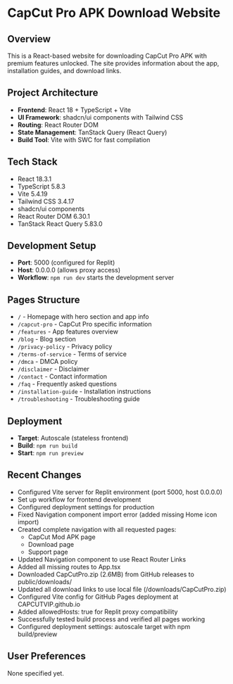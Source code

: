 # CapCut Pro APK Download Website

## Overview
This is a React-based website for downloading CapCut Pro APK with premium features unlocked. The site provides information about the app, installation guides, and download links.

## Project Architecture
- **Frontend**: React 18 + TypeScript + Vite
- **UI Framework**: shadcn/ui components with Tailwind CSS
- **Routing**: React Router DOM
- **State Management**: TanStack Query (React Query)
- **Build Tool**: Vite with SWC for fast compilation

## Tech Stack
- React 18.3.1
- TypeScript 5.8.3
- Vite 5.4.19
- Tailwind CSS 3.4.17
- shadcn/ui components
- React Router DOM 6.30.1
- TanStack React Query 5.83.0

## Development Setup
- **Port**: 5000 (configured for Replit)
- **Host**: 0.0.0.0 (allows proxy access)
- **Workflow**: `npm run dev` starts the development server

## Pages Structure
- `/` - Homepage with hero section and app info
- `/capcut-pro` - CapCut Pro specific information
- `/features` - App features overview
- `/blog` - Blog section
- `/privacy-policy` - Privacy policy
- `/terms-of-service` - Terms of service
- `/dmca` - DMCA policy
- `/disclaimer` - Disclaimer
- `/contact` - Contact information
- `/faq` - Frequently asked questions
- `/installation-guide` - Installation instructions
- `/troubleshooting` - Troubleshooting guide

## Deployment
- **Target**: Autoscale (stateless frontend)
- **Build**: `npm run build`
- **Start**: `npm run preview`

## Recent Changes
- Configured Vite server for Replit environment (port 5000, host 0.0.0.0)
- Set up workflow for frontend development
- Configured deployment settings for production
- Fixed Navigation component import error (added missing Home icon import)
- Created complete navigation with all requested pages:
  - CapCut Mod APK page
  - Download page  
  - Support page
- Updated Navigation component to use React Router Links
- Added all missing routes to App.tsx
- Downloaded CapCutPro.zip (2.6MB) from GitHub releases to public/downloads/
- Updated all download links to use local file (/downloads/CapCutPro.zip)
- Configured Vite config for GitHub Pages deployment at CAPCUTVIP.github.io
- Added allowedHosts: true for Replit proxy compatibility
- Successfully tested build process and verified all pages working
- Configured deployment settings: autoscale target with npm build/preview

## User Preferences
None specified yet.